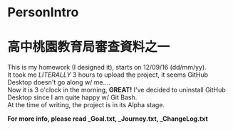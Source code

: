 # PersonIntro

<h1>高中桃園教育局審查資料之一</h1>

This is my homework (I designed it), starts on 12/09/16 (dd/mm/yy). <br>
It took me <i>LITERALLY</i> 3 hours to upload the project, it seems GitHub Desktop doesn't go along w/ me.... <br>
Now it is 3 o'clock in the morning, <strong>GREAT!</strong>  I've decided to uninstall GitHub Desktop since I am quite happy w/ Git Bash.
<br>
At the time of writing, the project is in its Alpha stage.

<strong>For more info, please read _Goal.txt, _Journey.txt, _ChangeLog.txt </strong>
